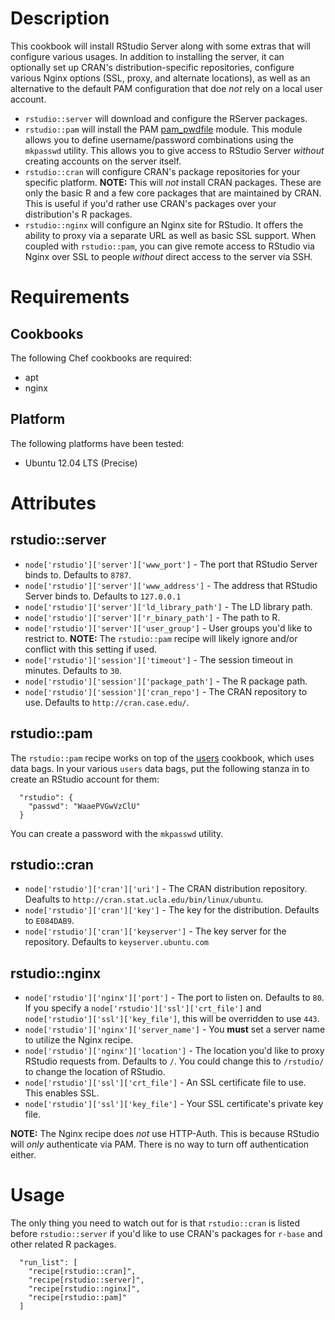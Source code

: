 # Description

This cookbook will install RStudio Server along with some extras that will configure various usages. In addition to installing the server, it can optionally set up CRAN's distribution-specific repositories, configure various Nginx options (SSL, proxy, and alternate locations), as well as an alternative to the default PAM configuration that doe *not* rely on a local user account.

* `rstudio::server` will download and configure the RServer packages.
* `rstudio::pam` will install the PAM [pam_pwdfile](https://github.com/tiwe-de/libpam-pwdfile) module. This module allows you to define username/password combinations using the `mkpasswd` utility. This allows you to give access to RStudio Server *without* creating accounts on the server itself.
* `rstudio::cran` will configure CRAN's package repositories for your specific platform. **NOTE:** This will *not* install CRAN packages. These are only the basic R and a few core packages that are maintained by CRAN. This is useful if you'd rather use CRAN's packages over your distribution's R packages.
* `rstudio::nginx` will configure an Nginx site for RStudio. It offers the ability to proxy via a separate URL as well as basic SSL support. When coupled with `rstudio::pam`, you can give remote access to RStudio via Nginx over SSL to people *without* direct access to the server via SSH.

# Requirements

## Cookbooks

The following Chef cookbooks are required:

* apt
* nginx

## Platform

The following platforms have been tested:

* Ubuntu 12.04 LTS (Precise)

# Attributes

## rstudio::server

* `node['rstudio']['server']['www_port']` - The port that RStudio Server binds to. Defaults to `8787`.
* `node['rstudio']['server']['www_address']` - The address that RStudio Server binds to. Defaults to `127.0.0.1`
* `node['rstudio']['server']['ld_library_path']` - The LD library path.
* `node['rstudio']['server']['r_binary_path']` - The path to R.
* `node['rstudio']['server']['user_group']` - User groups you'd like to restrict to. **NOTE:** The `rstudio::pam` recipe will likely ignore and/or conflict with this setting if used.
* `node['rstudio']['session']['timeout']` - The session timeout in minutes. Defaults to `30`.
* `node['rstudio']['session']['package_path']` - The R package path.
* `node['rstudio']['session']['cran_repo']` - The CRAN repository to use. Defaults to `http://cran.case.edu/`.

## rstudio::pam

The `rstudio::pam` recipe works on top of the [users](https://github.com/opscode-cookbooks/users) cookbook, which uses data bags. In your various `users` data bags, put the following stanza in to create an RStudio account for them:

```
  "rstudio": {
    "passwd": "WaaePVGwVzClU"
  }
```

You can create a password with the `mkpasswd` utility.

## rstudio::cran

* `node['rstudio']['cran']['uri']` - The CRAN distribution repository. Deafults to `http://cran.stat.ucla.edu/bin/linux/ubuntu`.
* `node['rstudio']['cran']['key']` - The key for the distribution. Defaults to `E084DAB9`.
* `node['rstudio']['cran']['keyserver']` - The key server for the repository. Defaults to `keyserver.ubuntu.com`

## rstudio::nginx

* `node['rstudio']['nginx']['port']` - The port to listen on. Defaults to `80`. If you specify a `node['rstudio']['ssl']['crt_file']` and `node['rstudio']['ssl']['key_file']`, this will be overridden to use `443`.
* `node['rstudio']['nginx']['server_name']` - You **must** set a server name to utilize the Nginx recipe.
* `node['rstudio']['nginx']['location']` - The location you'd like to proxy RStudio requests from. Defaults to `/`. You could change this to `/rstudio/` to change the location of RStudio.
* `node['rstudio']['ssl']['crt_file']` - An SSL certificate file to use. This enables SSL.
* `node['rstudio']['ssl']['key_file']` - Your SSL certificate's private key file.

**NOTE:** The Nginx recipe does *not* use HTTP-Auth. This is because RStudio will *only* authenticate via PAM. There is no way to turn off authentication either.

# Usage

The only thing you need to watch out for is that `rstudio::cran` is listed before `rstudio::server` if you'd like to use CRAN's packages for `r-base` and other related R packages.

```
  "run_list": [
    "recipe[rstudio::cran]",
    "recipe[rstudio::server]",
    "recipe[rstudio::nginx]",
    "recipe[rstudio::pam]"
  ]
```
